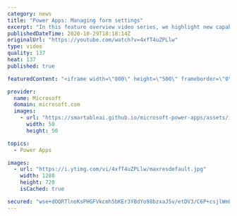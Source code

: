 ```yaml
---
category: news
title: "Power Apps: Managing form settings"
excerpt: "In this feature overview video series, we highlight new capabilities included in the latest update to Microsoft Power Apps.  Improvements to Microsoft Power Apps for managing form settings and events allow users to set various features on a form in the new modern designer.   Get the most out of Power"
publishedDateTime: 2020-10-29T18:18:14Z
originalUrl: "https://youtube.com/watch?v=4xfT4uZPLlw"
type: video
quality: 137
heat: 137
published: true

featuredContent: "<iframe width=\"800\" height=\"500\" frameborder=\"0\" src=\"https://www.youtube.com/embed/4xfT4uZPLlw\" allow=\"accelerometer; autoplay; encrypted-media; gyroscope; picture-in-picture\" allowfullscreen></iframe>"

provider:
  name: Microsoft
  domain: microsoft.com
  images:
    - url: "https://smartableai.github.io/microsoft-power-apps/assets/images/organizations/microsoft.com-50x50.jpg"
      width: 50
      height: 50

topics:
  - Power Apps

images:
  - url: "https://i.ytimg.com/vi/4xfT4uZPLlw/maxresdefault.jpg"
    width: 1280
    height: 720
    isCached: true

secured: "wse+dOQRTlnoKsPHGFVkcmh5bKEr3YBdYo98bzxaJ5v/etDV3/C6P+csjlWmLl7lLy/lbX9+OhxD1kD6iioqD71YpBf/RrQWz5/oIVuUkPSLqrSv5Je9dctGSNdgVCjWRr8W0dMk2JBLSnLG83Fox8FebmRYS2hF34tEjvbKP91dGxMdBwwdoLmJEK5s5AGe7oXgR1UxX86hH5V1onbogBKb6ucrPJFW5M69Nor3T2+vp5xR/oDLrmKeipEn0IAF/2Ff4Vmu8G4XSqxe3vhuJv8ctC5GQzyD1oUV2jmk036bY91u2aUjtbmlWpmhKPtw+QlEvUcqw8I+I2MjFOY9hitPtgeTF5pNwGyz3DH9lVB6ZNapThN/yQld8tMob9oQoIhZ5oeCyQ4AQpRZdvmXh84SugbOHTjnx/WSeGKugfc+eVfAVor5KLyPaLchLVEQ;26df7BoUyg3B0MdXWcKZwQ=="
---
```


